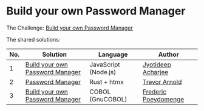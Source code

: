 # Build your own Password Manager

The Challenge: [Build your own Password Manager](https://codingchallenges.fyi/challenges/challenge-password-manager)

The shared solutions:

| No. | Solution | Language | Author |
|-----|----------|----------|--------|
| 1 | [Build your own Password Manager](https://github.com/jyotideepjee1803/Password-Vault-cli) | JavaScript (Node.js) | [Jyotideep Acharjee](https://github.com/jyotideepjee1803) |
| 2 | [Password Manager](https://github.com/tlarnold10/coding-challenges/tree/main/passwordManager/password_manager) | Rust + htmx | [Trevor Arnold](https://github.com/tlarnold10) |
| 3 | [Build your own Password Manager](https://gitlab.com/dyno64100/coding-challenges/-/tree/Password-Manager/Cobol/PasswordManager.cbl?ref_type=tags) | COBOL (GnuCOBOL) | [Frederic Poeydomenge](https://gitlab.com/dyno64100) |
